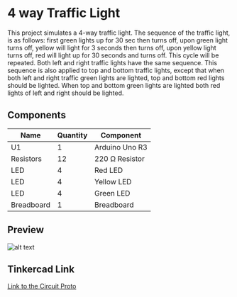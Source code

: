# 4 way Traffic Light

This project simulates a 4-way traffic light. The sequence of the traffic light, is as follows: first green lights up for 30 sec then turns off, upon green light turns off, yellow will light for 3 seconds then turns off, upon yellow light turns off, red will light up for 30 seconds and turns off. This cycle will be repeated. Both left and right traffic lights have the same sequence. This sequence is also applied to top and bottom traffic lights, except that when both left and right traffic green lights are lighted, top and bottom red lights should be lighted. When top and bottom green lights are lighted both red lights of left and right should be lighted.


## Components

| Name          | Quantity | Component           |
| ------------- | -------- | ------------------- |
| U1            | 1        | Arduino Uno R3      |
| Resistors | 12        | 220 Ω Resistor |
| LED           | 4       | Red LED             |
| LED           | 4       | Yellow LED             |
| LED           | 4       | Green LED             |
| Breadboard | 1        | Breadboard |


## Preview

![alt text](https://raw.githubusercontent.com/zarexalvindaria/pembeds-projects/main/exercise-2-4-way-traffic-light/img/traffic-light-preview.gif "LED Dimmer Preview")



## Tinkercad Link

[Link to the Circuit Proto](https://www.tinkercad.com/things/d2ZVxUzZvO5-exercise-5-led-dimmer)

